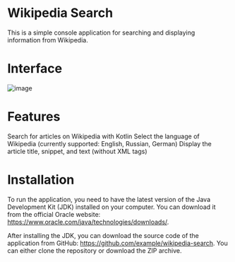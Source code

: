 # Wikipedia Search
This is a simple console application for searching and displaying information from Wikipedia.

# Interface
![image](https://user-images.githubusercontent.com/69369034/222977108-96bee0ec-c2b2-4ecc-a75d-ea51a4147cf5.png)

# Features
Search for articles on Wikipedia with Kotlin
Select the language of Wikipedia (currently supported: English, Russian, German)
Display the article title, snippet, and text (without XML tags)
# Installation
To run the application, you need to have the latest version of the Java Development Kit (JDK) installed on your computer. You can download it from the official Oracle website: https://www.oracle.com/java/technologies/downloads/.

After installing the JDK, you can download the source code of the application from GitHub: https://github.com/example/wikipedia-search. You can either clone the repository or download the ZIP archive.

